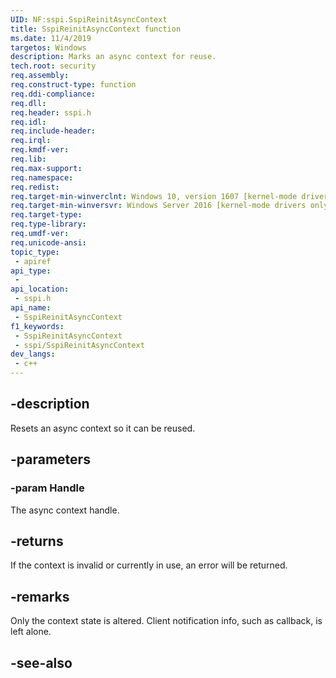 ```yaml
---
UID: NF:sspi.SspiReinitAsyncContext
title: SspiReinitAsyncContext function
ms.date: 11/4/2019
targetos: Windows
description: Marks an async context for reuse.
tech.root: security
req.assembly: 
req.construct-type: function
req.ddi-compliance: 
req.dll: 
req.header: sspi.h
req.idl: 
req.include-header: 
req.irql: 
req.kmdf-ver: 
req.lib: 
req.max-support: 
req.namespace: 
req.redist: 
req.target-min-winverclnt: Windows 10, version 1607 [kernel-mode drivers only]
req.target-min-winversvr: Windows Server 2016 [kernel-mode drivers only]
req.target-type: 
req.type-library: 
req.umdf-ver: 
req.unicode-ansi: 
topic_type:
 - apiref
api_type:
 - 
api_location:
 - sspi.h
api_name:
 - SspiReinitAsyncContext
f1_keywords:
 - SspiReinitAsyncContext
 - sspi/SspiReinitAsyncContext
dev_langs:
 - c++
---
```


## -description

Resets an async context so it can be reused.

## -parameters

### -param Handle

The async context handle.

## -returns

If the context is invalid or currently in use, an error will be returned.

## -remarks

Only the context state is altered. Client notification info, such as callback, is left alone.

## -see-also

